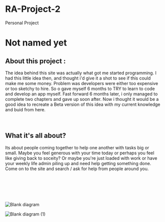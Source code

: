# RA-Project-2

Personal Project

<h1>Not named yet</h1>

<h2>About this project :</h2>
The idea behind this site was actually what got me started programming. I had this little idea then, and thought i'd give it a shot to see if this could make me some money. Problem was developers were either too expensive or too sketchy to hire. So o gave myself 6 months to TRY to learn to code and develop an app myself. Fast forward 6 months later, i only managed to complete two chapters and gave up soon after. Now i thought it would be a good idea to recreate a Beta version of this idea with my current knowledge and buid from here.

<br>
<br>
<br>

<h2>What it's all about?</h2>
Its about people coming together to help one another with tasks big or small. Maybe you feel generous with your time today or perhaps you feel like giving back to soceity? Or maybe you're just loaded with work or have your weekly life admin piling up and need help getting something done. Come on to the site and search / ask for help from people around you.

<br>
<br>
<br>
<br>
<br>
<br>

![Blank diagram](https://user-images.githubusercontent.com/61228520/119860478-f2fab800-bf48-11eb-95e7-642d5e7602aa.png)

<img src="">![Blank diagram (1)](https://user-images.githubusercontent.com/61228520/119860421-e1b1ab80-bf48-11eb-9d8b-50de90984624.png)
